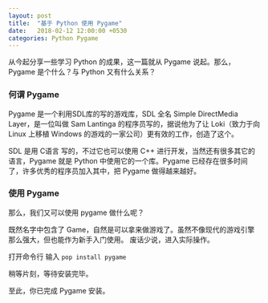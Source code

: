 ```yaml
---
layout: post
title:  "基于 Python 使用 Pygame"
date:   2018-02-12 12:00:00 +0530
categories: Python Pygame
---
```

从今起分享一些学习 Python 的成果，这一篇就从 Pygame 说起。那么，Pygame 是个什么？与 Python 又有什么关系？

### 何谓 Pygame

Pygame 是一个利用SDL库的写的游戏库，SDL 全名 Simple DirectMedia Layer，是一位叫做 Sam Lantinga 的程序员写的，据说他为了让 Loki（致力于向 Linux 上移植 Windows 的游戏的一家公司）更有效的工作，创造了这个。

SDL 是用 C语言 写的，不过它也可以使用 C++ 进行开发，当然还有很多其它的语言，Pygame 就是 Python 中使用它的一个库。Pygame 已经存在很多时间了，许多优秀的程序员加入其中，把 Pygame 做得越来越好。

### 使用 Pygame

那么，我们又可以使用 pygame 做什么呢？

既然名字中包含了 Game，自然是可以拿来做游戏了。虽然不像现代的游戏引擎那么强大，但也能作为新手入门使用。
废话少说，进入实际操作。

打开命令行 输入 `pop install pygame`

稍等片刻，等待安装完毕。

至此，你已完成 Pygame 安装。
